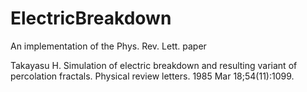 # ElectricBreakdown

An implementation of the Phys. Rev. Lett. paper

Takayasu H. Simulation of electric breakdown and resulting variant of percolation fractals. Physical review letters. 1985 Mar 18;54(11):1099.
